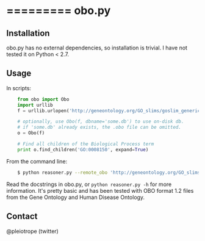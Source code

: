 =========
obo.py
=========

Installation
----------
obo.py has no external dependencies, so installation is trivial.
I have not tested it on Python < 2.7.

Usage
----------
In scripts:
```python
    from obo import Obo
    import urllib
    f = urllib.urlopen('http://geneontology.org/GO_slims/goslim_generic.obo')

    # optionally, use Obo(f, dbname='some.db') to use on-disk db.
    # if 'some.db' already exists, the .obo file can be omitted.
    o = Obo(f)

    # Find all children of the Biological Process term
    print o.find_children('GO:0008150', expand=True)
```
From the command line:
```bash
    $ python reasoner.py --remote_obo 'http://geneontology.org/GO_slims/goslim_generic.obo' GO:0008150
```
Read the docstrings in obo.py, or ``python reasoner.py -h`` for more 
information. It's pretty basic and has been tested with OBO format 1.2
files from the Gene Ontology and Human Disease Ontology.

Contact
---------
@pleiotrope (twitter)
